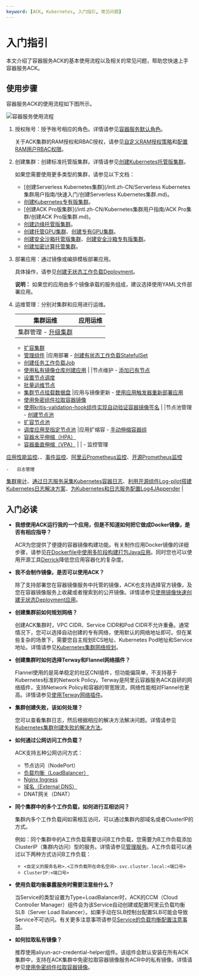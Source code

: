 ```yaml
---
keyword: [ACK, Kubernetes, 入门指引, 常见问题]
---
```


# 入门指引

本文介绍了容器服务ACK的基本使用流程以及相关的常见问题，帮助您快速上手容器服务ACK。

## 使用步骤

容器服务ACK的使用流程如下图所示。

![容器服务使用流程](https://static-aliyun-doc.oss-accelerate.aliyuncs.com/assets/img/zh-CN/6266459951/p7176.png)

1.  授权账号：授予账号相应的角色。详情请参见[容器服务默认角色](/intl.zh-CN/Kubernetes集群用户指南/授权/容器服务默认角色.md)。

    关于ACK集群的RAM授权和RBAC授权，请参见[自定义RAM授权策略](/intl.zh-CN/Kubernetes集群用户指南/授权/自定义RAM授权策略.md)和[配置RAM用户RBAC权限](/intl.zh-CN/Kubernetes集群用户指南/授权/配置RAM用户RBAC权限.md)。

2.  创建集群：创建标准托管版集群。详情请参见[创建Kubernetes托管版集群](/intl.zh-CN/Kubernetes集群用户指南/集群/创建集群/创建Kubernetes托管版集群.md)。

    如果您需要使用更多类型的集群，请参见以下文档：

    -   [创建Serverless Kubernetes集群](/intl.zh-CN/Serverless Kubernetes集群用户指南/快速入门/创建Serverless Kubernetes集群.md)。
    -   [创建Kubernetes专有版集群](/intl.zh-CN/Kubernetes集群用户指南/集群/创建集群/创建Kubernetes专有版集群.md)。
    -   [创建ACK Pro版集群](/intl.zh-CN/Kubernetes集群用户指南/ACK Pro集群/创建ACK Pro版集群.md)。
    -   [创建边缘托管版集群](/intl.zh-CN/边缘容器服务ACK@Edge用户指南/边缘托管集群管理/创建边缘托管版集群.md)。
    -   [创建托管GPU集群](/intl.zh-CN/Kubernetes集群用户指南/GPU/NPU/创建异构计算集群/创建托管GPU集群.md)、[创建专有GPU集群](/intl.zh-CN/Kubernetes集群用户指南/GPU/NPU/创建异构计算集群/创建专有GPU集群.md)。
    -   [创建安全沙箱托管版集群](/intl.zh-CN/Kubernetes集群用户指南/安全沙箱/创建安全沙箱集群/创建安全沙箱托管版集群.md)、[创建安全沙箱专有版集群](/intl.zh-CN/Kubernetes集群用户指南/安全沙箱/创建安全沙箱集群/创建安全沙箱专有版集群.md)。
    -   [创建加密计算托管集群](/intl.zh-CN/Kubernetes集群用户指南/ACK-TEE机密计算/创建加密计算托管集群.md)。
3.  部署应用：通过镜像或编排模板部署应用。

    具体操作，请参见[创建无状态工作负载Deployment](/intl.zh-CN/Kubernetes集群用户指南/应用/工作负载/创建无状态工作负载Deployment.md)。

    **说明：** 如果您的应用由多个镜像承载的服务组成，建议选择使用YAML文件部署应用。

4.  运维管理：分别对集群和应用进行运维。

    |集群运维|应用运维|
    |----|----|
    |集群管理    -   [升级集群](/intl.zh-CN/Kubernetes集群用户指南/集群/升级集群/升级集群.md)
    -   [扩容集群](/intl.zh-CN/Kubernetes集群用户指南/集群/扩容集群.md)
    -   [管理组件](/intl.zh-CN/Kubernetes集群用户指南/集群/升级集群/管理组件.md)
|应用部署    -   [创建有状态工作负载StatefulSet](/intl.zh-CN/Kubernetes集群用户指南/应用/工作负载/创建有状态工作负载StatefulSet.md)
    -   [创建任务工作负载Job](/intl.zh-CN/Kubernetes集群用户指南/应用/工作负载/创建任务工作负载Job.md)
    -   [使用私有镜像仓库创建应用](/intl.zh-CN/快速入门/高阶入门/使用私有镜像仓库创建应用.md) |
    |节点维护    -   [添加已有节点](/intl.zh-CN/Kubernetes集群用户指南/节点与节点池/节点/添加已有节点.md)
    -   [设置节点调度](/intl.zh-CN/Kubernetes集群用户指南/节点与节点池/节点/设置节点调度.md)
    -   [批量运维节点](/intl.zh-CN/Kubernetes集群用户指南/节点与节点池/节点/批量运维节点.md)
    -   [集群节点挂载数据盘](/intl.zh-CN/Kubernetes集群用户指南/节点与节点池/节点/集群节点挂载数据盘.md)
|应用与镜像更新    -   [使用应用触发器重新部署应用](/intl.zh-CN/Kubernetes集群用户指南/应用/应用调度部署/使用应用触发器重新部署应用.md)
    -   [使用免密组件拉取容器镜像](/intl.zh-CN/Kubernetes集群用户指南/应用/镜像/使用免密组件拉取容器镜像.md)
    -   [使用kritis-validation-hook组件实现自动验证容器镜像签名](/intl.zh-CN/Kubernetes集群用户指南/应用/镜像/使用kritis-validation-hook组件实现自动验证容器镜像签名.md) |
    |节点池管理    -   [创建节点池](/intl.zh-CN/Kubernetes集群用户指南/节点与节点池/节点池/创建节点池.md)
    -   [扩容节点池](/intl.zh-CN/Kubernetes集群用户指南/节点与节点池/节点池/扩容节点池.md)
    -   [调度应用至指定节点池](/intl.zh-CN/Kubernetes集群用户指南/节点与节点池/节点池/调度应用至指定节点池.md)
|应用扩缩容    -   [手动伸缩容器组](/intl.zh-CN/Kubernetes集群用户指南/应用/工作负载/管理容器组（Pod）.md)
    -   [容器水平伸缩（HPA）](/intl.zh-CN/Kubernetes集群用户指南/弹性伸缩/容器水平伸缩（HPA）.md)
    -   [容器垂直伸缩（VPA）](/intl.zh-CN/Kubernetes集群用户指南/弹性伸缩/容器垂直伸缩（VPA）.md) |
    |    -   监控管理

[应用性能监控](/intl.zh-CN/Kubernetes集群用户指南/可观测性/监控管理/应用性能监控.md)、、[事件监控](/intl.zh-CN/Kubernetes集群用户指南/可观测性/监控管理/事件监控.md)、[阿里云Prometheus监控](/intl.zh-CN/Kubernetes集群用户指南/可观测性/监控管理/阿里云Prometheus监控.md)、[开源Prometheus监控](/intl.zh-CN/Kubernetes集群用户指南/可观测性/监控管理/开源Prometheus监控.md)

    -   日志管理

[集群审计](/intl.zh-CN/Kubernetes集群用户指南/安全/容器应用安全/使用集群审计功能.md)、[通过日志服务采集Kubernetes容器日志](/intl.zh-CN/Kubernetes集群用户指南/可观测性/日志管理/通过日志服务采集Kubernetes容器日志.md)、[利用开源组件Log-pilot搭建Kubernetes日志解决方案](/intl.zh-CN/Kubernetes集群用户指南/可观测性/日志管理/利用开源组件Log-pilot搭建Kubernetes日志解决方案.md)、[为Kubernetes和日志服务配置Log4JAppender](/intl.zh-CN/Kubernetes集群用户指南/可观测性/日志管理/为Kubernetes和日志服务配置Log4JAppender.md) |


## 入门必读

-   **我想使用ACK运行我的一个应用，但是不知道如何把它做成Docker镜像，是否有相应指导？**

    ACR为您提供了便捷的容器镜像构建功能。有关制作应用Docker镜像的详细步骤，请参见[在Dockerfile中使用多阶段构建打包Java应用]()。同时您也可以使用开源工具[Derrick](https://github.com/alibaba/derrick)降低您应用容器化的复杂度。

-   **我不会制作镜像，是否可以使用ACK？**

    除了支持部署您在容器镜像服务中托管的镜像，ACK也支持选择官方镜像，及您在容器镜像服务上收藏或者搜索到的公开镜像。详情请参见[使用镜像快速创建无状态Deployment应用](/intl.zh-CN/快速入门/基础入门/使用镜像快速创建无状态Deployment应用.md)。

-   **创建集群前如何规划网络？**

    创建ACK集群时，VPC CIDR、Service CIDR和Pod CIDR不允许重叠。通常情况下，您可以选择自动创建的专有网络，使用默认的网络地址即可。但在某些复杂的场景下，需要您自主规划ECS地址、Kubernetes Pod地址和Service地址。详情请参见[Kubernetes集群网络规划](/intl.zh-CN/Kubernetes集群用户指南/网络/Kubernetes集群网络规划.md)。

-   **创建集群时如何选择Terway和Flannel网络插件？**

    Flannel使用的是简单稳定的社区CNI插件，但功能偏简单，不支持基于Kubernetes标准的Network Policy。Terway是阿里云容器服务ACK自研的网络插件，支持Network Policy和容器的带宽限流，网络性能相对Flannel也更高。详情请参见[使用Terway网络插件](/intl.zh-CN/Kubernetes集群用户指南/网络/容器网络CNI/使用Terway网络插件.md)。

-   **集群创建失败，该如何处理？**

    您可以查看集群日志，然后根据相应的解决方法解决问题。详情请参见[Kubernetes集群创建失败的解决方法](https://www.alibabacloud.com/help/doc-detail/148453.htm)。

-   **如何通过公网访问工作负载？**

    ACK支持五种公网访问方式：

    -   节点访问（NodePort）
    -   [负载均衡（LoadBalancer）](/intl.zh-CN/Kubernetes集群用户指南/网络/Service管理/通过使用已有SLB的服务公开应用.md)
    -   [Nginx Ingress](/intl.zh-CN/Kubernetes集群用户指南/网络/Ingress管理/Ingress基本操作.md)
    -   [域名（External DNS）](https://developer.aliyun.com/article/633412)
    -   DNAT网关（DNAT）
-   **同个集群中的多个工作负载，如何进行互相访问？**

    集群内多个工作负载间如需相互访问，可以通过集群内部域名或者ClusterIP的方式。

    例如：同个集群中的A工作负载需要访问B工作负载，您需要为B工作负载添加ClusterIP（集群内访问）型的服务。详情请参见[管理服务](/intl.zh-CN/Kubernetes集群用户指南/网络/Service管理/管理服务.md)。A工作负载可以通过以下两种方式访问B工作负载：

    -   `<自定义的服务名称>.<工作负载所在命名空间>.svc.cluster.local:<端口号>`
    -   `ClusterIP:<端口号>`
-   **使用负载均衡暴露服务时需要注意些什么？**

    当Service的类型设置为Type=LoadBalancer时，ACK的CCM（Cloud Controller Manager）组件会为该Service自动创建或配置阿里云负载均衡SLB（Server Load Balancer）。如果手动在SLB控制台配置SLB可能会导致Service不可访问。有关更多注意事项请参见[Service的负载均衡配置注意事项](/intl.zh-CN/Kubernetes集群用户指南/网络/Service管理/Service的负载均衡配置注意事项.md)。

-   **如何拉取私有镜像？**

    推荐使用aliyun-acr-credential-helper组件。该组件会默认安装在所有ACK集群中，支持在ACK集群中免密拉取容器镜像服务ACR中的私有镜像。详情请参见[使用免密组件拉取容器镜像](/intl.zh-CN/Kubernetes集群用户指南/应用/镜像/使用免密组件拉取容器镜像.md)。


